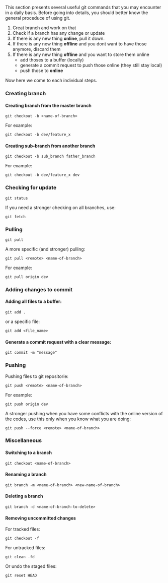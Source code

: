 This section presents several useful git commands that you may encounter in a daily basis. Before going into details, you should better know the general proceduce of using git.

1. Creat branch and work on that
1. Check if a branch has any change or update
1. If there is any new thing **online**, pull it down.
1. If there is any new thing **offline** and you dont want to have those anymore, discard them
1. If there is any new thing **offline** and you want to store them online
    + add thoses to a buffer (locally)
    + generate a commit request to push those online (they still stay local)
    + push those to **online**

Now here we come to each individual steps.

### Creating branch 

#### Creating branch from the master branch

    git checkout -b <name-of-branch>
    
For example:

    git checkout -b dev/feature_x

#### Creating sub-branch from another branch

    git checkout -b sub_branch father_branch
    
For example:

    git checkout -b dev/feature_x dev


### Checking for update
  
    git status

If you need a stronger checking on all branches, use:

    git fetch   


### Pulling

    git pull
    
A more specific (and stronger) pulling:

    git pull <remote> <name-of-branch>               

For example:

    git pull origin dev


### Adding changes to commit

#### Adding all files to a buffer:

    git add .

or a specific file:

    git add <file_name>

#### Generate a commit request with a clear message:

    git commit -m "message"

### Pushing

Pushing files to git repositorie:

    git push <remote> <name-of-branch> 

For example:

    git push origin dev 

A stronger pushing when you have some conflicts with the online version of the codes, use this only when you know what you are doing: 

    git push --force <remote> <name-of-branch>      


### Miscellaneous

#### Switching to a branch 

    git checkout <name-of-branch>


#### Renaming a branch

    git branch -m <name-of-branch> <new-name-of-branch>

#### Deleting a branch

    git branch -d <name-of-branch-to-delete>

#### Removing uncommitted changes

For tracked files:

    git checkout -f              

For untracked files:

    git clean -fd  

Or undo the staged files:          

    git reset HEAD               
